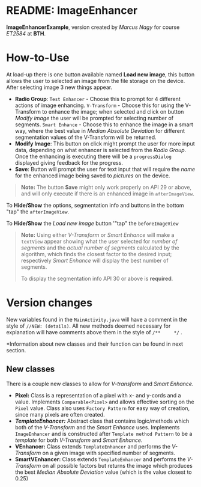 # README: ImageEnhancer 

**ImageEnhancerExample**, version created by *Marcus Nagy* for course *ET2584* at **BTH**.


# How-to-Use

At load-up there is one button available named **Load new image**, this button allows the user to selected an image from the file storage on the device. After selecting image 3 new things appear.

 - **Radio Group**: 
 `Test Enhancer` - Choose this to prompt for 4 different actions of image enhancing. 
 `V-Transform` - Choose this for using the V-Transform to enhance the image; when selected and click on button *Modify image* the user will be prompted for selecting number of segments. 
 `Smart Enhance` - Choose this to enhance the image in a smart way, where the best value in *Median Absolute Deviation* for different segmentation values of the V-Transform will be returned.
 - **Modify Image**: This button on click might prompt the user for more input data, depending on what enhancer is selected from the *Radio Group*. Once the enhancing is executing there will be a `progressDialog` displayed giving feedback for the progress.
 - **Save**: Button will prompt the user for text input that will require the *name* for the enhanced image being saved to *pictures* on the device.
 > **Note:** The button **Save** might only work properly on API 29 or above, and will only execute if there is an enhanced image in `afterImageView`.

To **Hide/Show** the options, segmentation info and buttons in the bottom "tap" the `afterImageView`.

To **Hide/Show** the *Load new image* button '"tap" the `beforeImageView`

>**Note:** Using either *V-Transform* or *Smart Enhance* will make a `textView` appear showing what the user selected for *number of segments* and the *actual number of segments* calculated by the algorithm, which finds the closest factor to the desired input; respectively *Smart Enhance* will display the best number of segments.
>
>To display the segmentation info API 30 or above is **required**.

# Version changes

New variables found in the `MainActivity.java` will have a comment in the style of `//NEW: (details)`. All new methods deemed necessary for explanation will have comments above them in the style of `/**     */` . 

*Information about new classes and their function can be found in next section.

## New classes
There is a couple new classes to allow for *V-transform* and *Smart Enhance*.

- **Pixel:** Class is a representation of a pixel with x- and y-cords and a value. Implements `Comparable<Pixel>` and allows effective sorting on the `Pixel` value. Class also uses `Factory Pattern` for easy way of creation, since many pixels are often created.
- ***TemplateEnhancer:*** Abstract class that contains logic/methods which both of the *V-Transform* and the *Smart Enhance* uses. Implements `ImageEnhancer` and is constructed after `Template method Pattern` to be a *template* for both *V-Transform* and *Smart Enhance*.
- **VEnhancer:** Class extends `TemplateEnhancer` and performs the *V-Transform* on a given image with specified number of segments.
- **SmartVEnhancer:** Class extends `TemplateEnhancer` and performs the *V-Transform* on all possible factors but returns the image which produces the best *Median Absolute Deviation* value (which is the value closest to 0.25)

